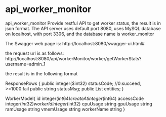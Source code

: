 # api_worker_monitor
api_worker_monitor
Provide restful API to get worker status, the result is in json format.
The API server uses default port 8080, uses MySQL database on localhost, with port 3306, and the database name is worker_monitor

The Swagger web page is: http://localhost:8080/swagger-ui.html#

the request url is as follows: http://localhost:8080/api/workerMonitor/worker/getWorkerStats?username=admin_1

the result is in the following format

ResponseRows {
    public integer($int32) statusCode;  //0:succeed, >=1000:fail
    public string statusMsg;
    public List<WorkerModel> entities;
}


WorkerModel{
  id	        integer($int64)
  createAt	  integer($int64)
  accessCode	integer($int32)
  workerId	  integer($int32)
  cpuUsage	  string
  gpuUsage	  string
  ramUsage	  string
  vmemUsage	  string
  workerName	string
}
